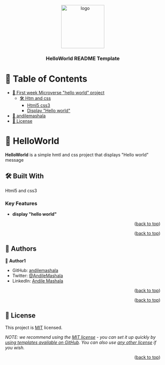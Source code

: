 <a name="readme-top"></a>

<!--
HOW TO USE:
This is an example of how you may give instructions on setting up your project locally.

Modify this file to match your project and remove sections that don't apply.

REQUIRED SECTIONS:
- Table of Contents
- About the Project
  - Built With
  - Live Demo
- Getting Started
- Authors
- Future Features
- Contributing
- Show your support
- Acknowledgements
- License

After you're finished please remove all the comments and instructions!
-->

<div align="center">

  <img src="murple_logo.png" alt="logo" width="140"  height="auto" />
  <br/>

  <h3><b>HelloWorld README Template</b></h3>

</div>

<!-- TABLE OF CONTENTS -->

# 📗 Table of Contents

- [📖 First week Microverse "hello world" project](#about-project)
  - [🛠 Htm and css](#built-with)
    - [Html5 css3](#tech-stack)
    - [Display "Hello world"](#key-features)
- [👥 andilemashala](#authors)
- [📝 License](#license)

<!-- PROJECT DESCRIPTION -->

# 📖 HelloWorld <a name="about-project"></a>


**HelloWorld** is a simple hmtl and css project that displays "Hello world" message

## 🛠 Built With <a name="built-with"></a>
Html5 and css3

<!-- Features -->

### Key Features <a name="key-features"></a>

- **display "hello world"**

<p align="right">(<a href="#readme-top">back to top</a>)</p>

<!-- LIVE DEMO -->


<!-- GETTING STARTED -->



<p align="right">(<a href="#readme-top">back to top</a>)</p>

<!-- AUTHORS -->

## 👥 Authors <a name="authors"></a>


👤 **Author1**

- GitHub: [andilemashala](https://github.com/githubhandle)
- Twitter: [@AndileMashala](https://twitter.com/twitterhandle)
- LinkedIn: [Andile Mashala](https://linkedin.com/in/linkedinhandle)


<p align="right">(<a href="#readme-top">back to top</a>)</p>


<p align="right">(<a href="#readme-top">back to top</a>)</p>



<!-- LICENSE -->

## 📝 License <a name="license"></a>

This project is [MIT](./LICENSE) licensed.

_NOTE: we recommend using the [MIT license](https://choosealicense.com/licenses/mit/) - you can set it up quickly by [using templates available on GitHub](https://docs.github.com/en/communities/setting-up-your-project-for-healthy-contributions/adding-a-license-to-a-repository). You can also use [any other license](https://choosealicense.com/licenses/) if you wish._

<p align="right">(<a href="#readme-top">back to top</a>)</p>
